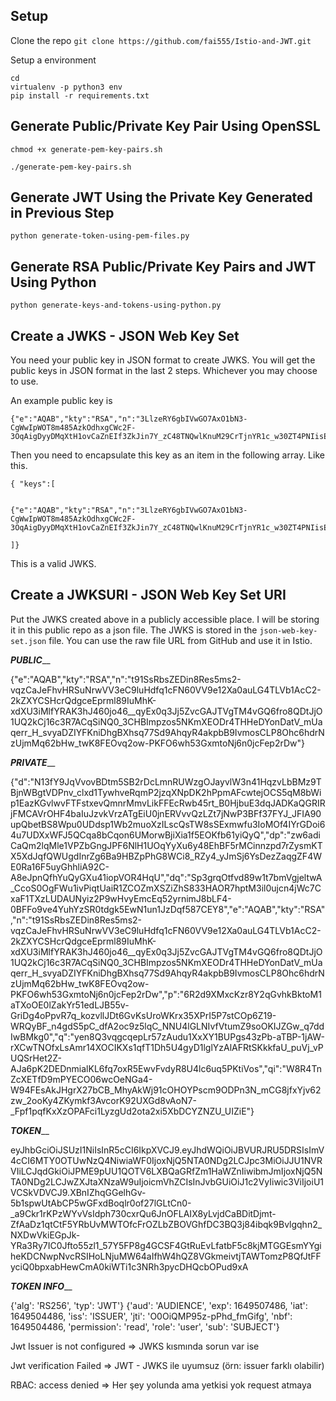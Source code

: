 ## Setup 
Clone the repo
  ```git clone https://github.com/fai555/Istio-and-JWT.git```


Setup a environment
  ```
  cd 
  virtualenv -p python3 env
  pip install -r requirements.txt
  ```

## Generate Public/Private Key Pair Using OpenSSL

```
chmod +x generate-pem-key-pairs.sh

./generate-pem-key-pairs.sh
```

## Generate JWT Using the Private Key Generated in Previous Step
```
python generate-token-using-pem-files.py
```

## Generate RSA Public/Private Key Pairs and JWT Using Python
```
python generate-keys-and-tokens-using-python.py
```

## Create a JWKS - JSON Web Key Set
You need your public key in JSON format to create JWKS. You will get the public keys in JSON format in the last 2 steps. Whichever you may choose to use.

An example public key is 

```
{"e":"AQAB","kty":"RSA","n":"3LlzeRY6gbIVwGO7AxO1bN3-CgWwIpWOT8m485AzkOdhxgCWc2F-3OqAigDyyDMqXtH1ovCaZnEIf3ZkJin7Y_zC48TNQwlKnuM29CrTjnYR1c_w30ZT4PNIisEwLKuEX5uRHuIrKYBxwwVf4eqoFmtpZbrmwDPCA1ZMFox0v40q1m_SecCB286alE42Ohb6j0ZuntjO5rg2ZyQt3EmxEDPE2Iuh737gYhXLuFhTiYH5S_kFokX1Yv0RdUyiGcmaxXgGaF3iglnsOHv9209uwlzrcDAouOD7PYbLjCoqpWydVLyxcJGqjF5i7CK36q_SVmpGHbIsdOlZQLWNA97AgQ"}
```

Then you need to encapsulate this key as an item in the following array. Like this.

```
{ "keys":[ 


{"e":"AQAB","kty":"RSA","n":"3LlzeRY6gbIVwGO7AxO1bN3-CgWwIpWOT8m485AzkOdhxgCWc2F-3OqAigDyyDMqXtH1ovCaZnEIf3ZkJin7Y_zC48TNQwlKnuM29CrTjnYR1c_w30ZT4PNIisEwLKuEX5uRHuIrKYBxwwVf4eqoFmtpZbrmwDPCA1ZMFox0v40q1m_SecCB286alE42Ohb6j0ZuntjO5rg2ZyQt3EmxEDPE2Iuh737gYhXLuFhTiYH5S_kFokX1Yv0RdUyiGcmaxXgGaF3iglnsOHv9209uwlzrcDAouOD7PYbLjCoqpWydVLyxcJGqjF5i7CK36q_SVmpGHbIsdOlZQLWNA97AgQ"}

]}
```

This is a valid JWKS.

## Create a JWKSURI - JSON Web Key Set URI
Put the JWKS created above in a publicly accessible place. I will be storing it in this public repo as a json file. The JWKS is stored in the ```json-web-key-set.json``` file. You can use the raw file URL from GitHub and use it in Istio.





_________________PUBLIC___________________

{"e":"AQAB","kty":"RSA","n":"t91SsRbsZEDin8Res5ms2-vqzCaJeFhvHRSuNrwVV3eC9luHdfq1cFN60VV9e12Xa0auLG4TLVb1AcC2-2kZXYCSHcrQdgceEprml89IuMhK-xdXU3iMlfYRAK3hJ460jo46__qyEx0q3Jj5ZvcGAJTVgTM4vGQ6fro8QDtJjO1UQ2kCj16c3R7ACqSiNQ0_3CHBImpzos5NKmXEODr4THHeDYonDatV_mUaqerr_H_svyaDZIYFKniDhgBXhsq77Sd9AhqyR4akpbB9IvmosCLP8Ohc6hdrNzUjmMq62bHw_twK8FEOvq2ow-PKFO6wh53GxmtoNj6n0jcFep2rDw"}

_________________PRIVATE___________________

{"d":"N13fY9JqVvovBDtm5SB2rDcLmnRUWzgOJayvlW3n41HqzvLbBMz9TBjnWBgtVDPnv_clxd1TywhveRqmP2jzqXNpDK2hPpmAFcwtejOCS5qM8bWip1EazKGvlwvFTFstxevQmnrMmvLikFFEcRwb45rt_B0HjbuE3dqJADKaQGRIRjFMCAVrOHF4baIuJzvkVrzATgEiU0jnERVvvQzLZt7jNwP3BFf37FYJ_JFIA90upQbetBS8Wpu0UDdsp1Wb2muoXzILscQsTW8sSExmwfu3IoMOf4IYrGDoi64u7UDXxWFJ5QCqa8bCqon6UMorwBjiXia1f5EOKfb61yiQyQ","dp":"zw6adiCaQm2lqMle1VPZbGngJPF6NlH1UOqYyXu6y48EhBF5rMCinnzpd7rZysmKTX5XdJqfQWUgdInrZg6Ba9HBZpPhG8WCi8_RZy4_yJmSj6YsDezZaqgZF4WE0Ra16F5uyGhhliA92C-A8eJpnQfhYuQyGXu41iopVOR4HqU","dq":"Sp3grqOtfvd89w1t7bmVgjeltwA_CcoS0OgFWu1ivPiqtUaiR1ZCOZmXSZiZhS833HAOR7hptM3il0ujcn4jWc7CxaF1TXzLUDAUNyiz2P9wHvyEmcEq52yrnimJ8bLF4-0BFFo9ve4YuhYzSR0tdgk5EwN1un1JzDqf587CEY8","e":"AQAB","kty":"RSA","n":"t91SsRbsZEDin8Res5ms2-vqzCaJeFhvHRSuNrwVV3eC9luHdfq1cFN60VV9e12Xa0auLG4TLVb1AcC2-2kZXYCSHcrQdgceEprml89IuMhK-xdXU3iMlfYRAK3hJ460jo46__qyEx0q3Jj5ZvcGAJTVgTM4vGQ6fro8QDtJjO1UQ2kCj16c3R7ACqSiNQ0_3CHBImpzos5NKmXEODr4THHeDYonDatV_mUaqerr_H_svyaDZIYFKniDhgBXhsq77Sd9AhqyR4akpbB9IvmosCLP8Ohc6hdrNzUjmMq62bHw_twK8FEOvq2ow-PKFO6wh53GxmtoNj6n0jcFep2rDw","p":"6R2d9XMxcKzr8Y2qGvhkBktoM1aTXoOE0lZakYr51edLJB55v-GriDg4oPpvR7q_kozvllJDt6GvKsUroWKrx35XPrI5P7stCOp6Z19-WRQyBF_n4gdS5pC_dfA2oc9z5lqC_NNU4lGLNIvfVtumZ9soOKIJZGw_q7ddIwBMkg0","q":"yen8Q3vqgcqepLr57zAudu1XxXY1BUPgs43zPb-aTBP-1jAW-rXCwTNOfxLsAmr14XOCIKXs1qfT1Dh5U4gyD1lglYzAlAFRtSKkkfaU_puVj_vPUQSrHet2Z-AJa6pK2DEDnmialKL6fq7oxR5EwvFvdyR8U4lc6uq5PKtiVos","qi":"W8R4TnZcXETfD9mPYECO06wcOeNGa4-W94FEsAkJHgrX27bCB_MhyAkWj91cOHOYPscm9ODPn3N_mCG8jfxYjv62zw_2ooKy4ZKymkf3AvcorK92UXGd8vAoN7-_Fpf1pqfKxXzOPAFci1LyzgUd2ota2xi5XbDCYZNZU_UIZiE"}

_________________TOKEN___________________

eyJhbGciOiJSUzI1NiIsInR5cCI6IkpXVCJ9.eyJhdWQiOiJBVURJRU5DRSIsImV4cCI6MTY0OTUwNzQ4NiwiaWF0IjoxNjQ5NTA0NDg2LCJpc3MiOiJJU1NVRVIiLCJqdGkiOiJPME9pUU1QOTV6LXBQaGRfZm1HaWZnIiwibmJmIjoxNjQ5NTA0NDg2LCJwZXJtaXNzaW9uIjoicmVhZCIsInJvbGUiOiJ1c2VyIiwic3ViIjoiU1VCSkVDVCJ9.XBnIZhqGGelhGv-5b1spwUtAbCP5wGFxdBoqlr0of27lGLtCn0-_a9Ckr1rKPzWYvVsIdph730cxrQu6JnOFLAIX8yLvjdCaBDitDjmt-ZfAaDz1qtCtF5YRbUvMWTOfcFrOZLbZBOVGhfDC3BQ3j84ibqk9Bvlgqhn2_NXDwVkiEGpJk-YRa3Ry7IC0Jfto55zl1_57Y5FP8g4GCSF4GtRuEvLfatbF5c8kjMTGGEsmYYgiheKDCNwpNvcRSIHoLNjuMW64aIfhW4hQZ8VGkmeivtjTAWTomzP8QfJtFFyciQ0bpxabHewCmA0kiWTi1c3NRh3pycDHQcbOPud9xA

_________________TOKEN INFO___________________

{'alg': 'RS256', 'typ': 'JWT'}
{'aud': 'AUDIENCE', 'exp': 1649507486, 'iat': 1649504486, 'iss': 'ISSUER', 'jti': 'O0OiQMP95z-pPhd_fmGifg', 'nbf': 1649504486, 'permission': 'read', 'role': 'user', 'sub': 'SUBJECT'}




Jwt Issuer is not configured
 => JWKS kısmında sorun var ise 
 
Jwt verification Failed
 => JWT - JWKS ile uyumsuz (örn: issuer farklı olabilir)
 
RBAC: access denied
 => Her şey yolunda ama yetkisi yok request atmaya
